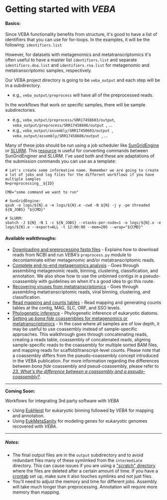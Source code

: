 # Getting started with *VEBA*

#### Basics:
Since VEBA functionality benefits from structure, it's good to have a list of identifiers that you can use for for-loops. In the examples, it will be the following: `identifiers.list`

However, for datasets with metagenomics and metatranscriptomics it's often useful to have a master list `identifiers.list` and separate `identifiers.dna.list` and `identifiers.rna.list` for metagenomic and metatranscriptomic samples, respectively. 

Our VEBA project directory is going to be `veba_output` and each step will be in a subdirectory.  

* e.g., `veba_output/preprocess` will have all of the preprocessed reads.  

In the workflows that work on specific samples, there will be sample subdirectories. 

* e.g., `veba_output/preprocess/SRR17458603/output`, `veba_output/preprocess/SRR17458606/output `, ...
* e.g., `veba_output/assembly/SRR17458603/output `, `veba_output/assembly/SRR17458606/output `, ...

Many of these jobs should be run using a job scheduler like [SunGridEngine](https://docs.oracle.com/cd/E19279-01/820-3257-12/n1ge.html) or [SLURM](https://slurm.schedmd.com/documentation.html).  This [resource](https://www.miamioh.edu/research/research-computing-support/services/hpc-cluster/sbatch-translation/) is useful for converting commands between SunGridEnginer and SLURM. I've used both and these are adaptations of the submission commands you can use as a template:

```
# Let's create some informative name. Remember we are going to create a lot of jobs and log files for the different workflows if you have multiple samples
N=preprocessing__${ID}
	
CMD="some command we want to run"
	
# SunGridEngine:
qsub -o logs/${N}.o -e logs/${N}.e -cwd -N ${N} -j y -pe threaded ${N_JOBS} "${CMD}"
	
# SLURM:
sbatch -J ${N} -N 1 -c ${N_JOBS} --ntasks-per-node=1 -o logs/${N}.o -e logs/${N}.e --export=ALL -t 12:00:00 --mem=20G --wrap="${CMD}"
```

#### Available walkthroughs:

*  [Downloading and preprocessing fastq files](download_and_preprocess_reads.md) - Explains how to download reads from NCBI and run *VEBA's* `preprocess.py` module to decontaminate either metagenomic and/or metatranscriptomic reads.
*  [Complete end-to-end metagenomics analysis](end-to-end_metagenomics.md) - Goes through assembling metagenomic reads, binning, clustering, classification, and annotation.  We also show how to use the unbinned contigs in a pseudo-coassembly with guidelines on when it's a good idea to go this route.
*  [Recovering viruses from metatranscriptomics](recovering_viruses_from_metatranscriptomics.md) - Goes through assembling metatranscriptomic reads, viral binning, clustering, and classification.
*  [Read mapping and counts tables](read_mapping_and_counts_tables.md) - Read mapping and generating counts tables at the contig, MAG, SLC, ORF, and SSO levels. 
* [Phylogenetic inference](phylogenetic_inference.md) - Phylogenetic inference of eukaryotic diatoms.
* [Setting up *bona fide* coassemblies for metagenomics or metatranscriptomics](setting_up_coassemblies.md) - In the case where all samples are of low depth, it may be useful to use coassembly instead of sample-specific approaches.  This walkthrough goes through concatenating reads, creating a reads table, coassembly of concatenated reads, aligning sample-specific reads to the coassembly for multiple sorted BAM files, and mapping reads for scaffold/transcript-level counts.  Please note that a coassembly differs from the pseudo-coassembly concept introduced in the VEBA publication.  For more information regarding the differences between *bona fide* coassembly and pseud-coassembly, please refer to [*23. What's the difference between a coassembly and a pseudo-coassembly?*](https://github.com/jolespin/veba/blob/main/FAQ.md). 

___________________________________________

**Coming Soon:**

Workflows for integrating 3rd party software with *VEBA*

* Using [EukHeist](https://github.com/AlexanderLabWHOI/EukHeist) for eukaryotic binning followed by *VEBA* for mapping and annotation.
* Using [EukMetaSanity](https://github.com/cjneely10/EukMetaSanity) for modeling genes for eukaryotic genomes recovered with *VEBA*.

___________________________________________

##### Notes:

* The final output files are in the `output` subdirectory and to avoid redundant files many of these symlinked from the `intermediate` directory.  This can cause issues if you are using a ["scratch" directory](https://en.wikipedia.org/wiki/Scratch_space) where the files are deleted after a certain amount of time. If you have a [crontab](https://www.man7.org/linux/man-pages/man5/crontab.5.html) set up, make sure it also touches symlinks and not just files.
* You'll need to adjust the memory and time for different jobs.  Assembly will take much longer than preprocessing.  Annotation will require more memory than mapping. 